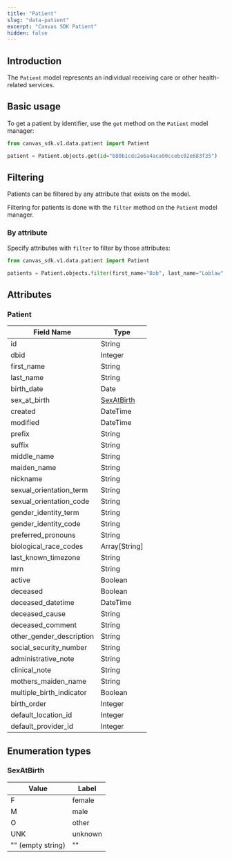 ```yaml
---
title: "Patient"
slug: "data-patient"
excerpt: "Canvas SDK Patient"
hidden: false
---
```


## Introduction

The `Patient` model represents an individual receiving care or other health-related services.

## Basic usage

To get a patient by identifier, use the `get` method on the `Patient` model manager:

```python
from canvas_sdk.v1.data.patient import Patient

patient = Patient.objects.get(id="b80b1cdc2e6a4aca90ccebc02e683f35")
```

## Filtering

Patients can be filtered by any attribute that exists on the model.

Filtering for patients is done with the `filter` method on the `Patient` model manager.

### By attribute

Specify attributes with `filter` to filter by those attributes:

```python
from canvas_sdk.v1.data.patient import Patient

patients = Patient.objects.filter(first_name="Bob", last_name="Loblaw", birth_date="1960-09-22")
```

## Attributes

### Patient

| Field Name               | Type                      |
|--------------------------|---------------------------|
| id                       | String                    |
| dbid                     | Integer                   |
| first_name               | String                    |
| last_name                | String                    |
| birth_date               | Date                      |
| sex_at_birth             | [SexAtBirth](#sexatbirth) |
| created                  | DateTime                  |
| modified                 | DateTime                  |
| prefix                   | String                    |
| suffix                   | String                    |
| middle_name              | String                    |
| maiden_name              | String                    |
| nickname                 | String                    |
| sexual_orientation_term  | String                    |
| sexual_orientation_code  | String                    |
| gender_identity_term     | String                    |
| gender_identity_code     | String                    |
| preferred_pronouns       | String                    |
| biological_race_codes    | Array[String]             |
| last_known_timezone      | String                    |
| mrn                      | String                    |
| active                   | Boolean                   |
| deceased                 | Boolean                   |
| deceased_datetime        | DateTime                  |
| deceased_cause           | String                    |
| deceased_comment         | String                    |
| other_gender_description | String                    |
| social_security_number   | String                    |
| administrative_note      | String                    |
| clinical_note            | String                    |
| mothers_maiden_name      | String                    |
| multiple_birth_indicator | Boolean                   |
| birth_order              | Integer                   |
| default_location_id      | Integer                   |
| default_provider_id      | Integer                   |

## Enumeration types

### SexAtBirth

| Value             | Label  |
|-------------------|--------|
| F                 | female |
| M                 | male   |
| O                 | other  |
| UNK               | unknown |
| "" (empty string) | ""      |

<br/>
<br/>
<br/>
